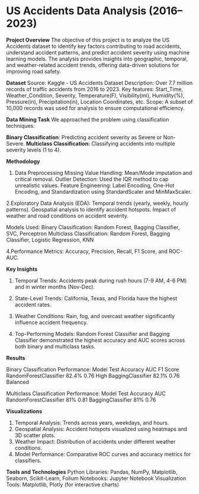 # US Accidents Data Analysis (2016–2023)

**Project Overview**
The objective of this project is to analyze the US Accidents dataset to identify key factors contributing to road accidents, understand accident patterns, and predict accident severity using machine learning models. The analysis provides insights into geographic, temporal, and weather-related accident trends, offering data-driven solutions for improving road safety.

**Dataset**
Source: Kaggle - US Accidents Dataset
Description:
  Over 7.7 million records of traffic accidents from 2016 to 2023.
  Key features: Start_Time, Weather_Condition, Severity, Temperature(F),
                Visibility(mi), Humidity(%), Pressure(in), Precipitation(in), 
                Location Coordinates, etc.
Scope: A subset of 10,000 records was used for analysis to ensure computational efficiency.


**Data Mining Task**
We approached the problem using classification techniques:

**Binary Classification**: Predicting accident severity as Severe or Non-Severe.
**Multiclass Classification:** Classifying accidents into multiple severity levels (1 to 4).

**Methodology**
1. Data Preprocessing
 Missing Value Handling: Mean/Mode imputation and critical removal.
 Outlier Detection: Used the IQR method to cap unrealistic values.
 Feature Engineering: Label Encoding, One-Hot Encoding, and Standardization using StandardScaler and MinMaxScaler.

2.Exploratory Data Analysis (EDA):
 Temporal trends (yearly, weekly, hourly patterns).
 Geospatial analysis to identify accident hotspots.
 Impact of weather and road conditions on accident severity.

Models Used:
 Binary Classification:
  Random Forest, Bagging Classifier, SVC, Perceptron
 Multiclass Classification:
  Random Forest, Bagging Classifier, Logistic Regression, KNN
 
4.Performance Metrics:
  Accuracy, Precision, Recall, F1 Score, and ROC-AUC.


**Key Insights**
1. Temporal Trends: Accidents peak during rush hours (7-9 AM, 4-6 PM) and in winter months (Nov-Dec).

2. State-Level Trends: California, Texas, and Florida have the highest accident rates.

3. Weather Conditions: Rain, fog, and overcast weather significantly influence accident frequency.

4. Top-Performing Models:
Random Forest Classifier and Bagging Classifier demonstrated the highest accuracy and AUC scores across both binary and multiclass tasks.


**Results**

Binary Classification Performance:
Model	                  Test Accuracy	AUC	   F1 Score
RandomForestClassifier	82.4%	        0.76	 High
BaggingClassifier	      82.1%	        0.76	 Balanced

Multiclass Classification Performance:
Model	                   Test Accuracy	 AUC
RandomForestClassifier	    81%	         0.81
BaggingClassifier	          81%	         0.76


**Visualizations**

1. Temporal Analysis: Trends across years, weekdays, and hours.
2. Geospatial Analysis: Accident hotspots visualized using heatmaps and 3D scatter plots.
3. Weather Impact: Distribution of accidents under different weather conditions.
4. Model Performance: Comparative ROC curves and accuracy metrics for classifiers.

**Tools and Technologies**
 Python Libraries: Pandas, NumPy, Matplotlib, Seaborn, Scikit-Learn, Folium 
 Notebooks: Jupyter Notebook
 Visualization Tools: Matplotlib, Plotly (for interactive charts)
